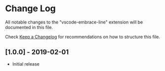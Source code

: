 # Change Log
All notable changes to the "vscode-embrace-line" extension will be documented in this file.

Check [Keep a Changelog](http://keepachangelog.com/) for recommendations on how to structure this file.

## [1.0.0] - 2019-02-01
- Initial release
